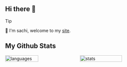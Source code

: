 ## Hi there 👋

> [!tip]
> 🌱 I'm sachi, welcome to my [site](https://codebearjourney.top).

## My Github Stats
<div style="display: flex; justify-content: space-between;">
  <img src="https://github-readme-stats.vercel.app/api/top-langs/?username=tianyuxbear&layout=compact&langs_count=6&text_color=000&icon_color=fff&theme=blue_navy" alt="languages" width="46%" />
  <img src="https://github-readme-stats.vercel.app/api?username=tianyuxbear&show_icons=true&theme=blue_navy" alt="stats" width="52%" />
</div>



<!--
**tianyuxbear/tianyuxbear** is a ✨ _special_ ✨ repository because its `README.md` (this file) appears on your GitHub profile.

Here are some ideas to get you started:

- 🔭 I’m currently working on ...
- 🌱 I’m currently learning ...
- 👯 I’m looking to collaborate on ...
- 🤔 I’m looking for help with ...
- 💬 Ask me about ...
- 📫 How to reach me: ...
- 😄 Pronouns: ...
- ⚡ Fun fact: ...
-->
